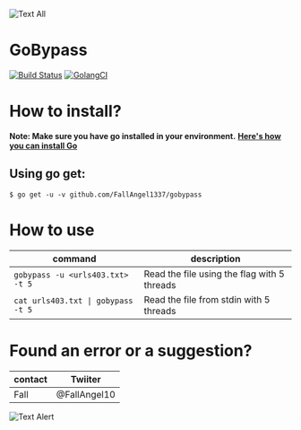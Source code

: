 
![Text All](https://res.cloudinary.com/practicaldev/image/fetch/s--ZmWHP0Bg--/c_limit%2Cf_auto%2Cfl_progressive%2Cq_auto%2Cw_880/https://i.postimg.cc/VLdgRJXF/Clipart-Key-2207878.png)

# GoBypass
[![Build Status](https://travis-ci.org/dwyl/esta.svg?branch=master)](https://travis-ci.org/dwyl/esta)
[![GolangCI](https://golangci.com/badges/github.com/moul/golang-repo-template.svg)](https://golangci.com/r/github.com/moul/golang-repo-template)


# How to install?
**Note: Make sure you have go installed in your environment.**
**[Here's how you can install Go](https://golang.org/doc/install)**

## Using go get:

`$ go get -u -v github.com/FallAngel1337/gobypass`


# How to use
| command | description|
| --- | --- |
| `gobypass -u <urls403.txt> -t 5 ` | Read the file using the flag with 5 threads|
| `cat urls403.txt \| gobypass -t 5` | Read the file from stdin with 5 threads|


# Found an error or a suggestion?
| contact | Twiiter |
| --- | --- |
| Fall |  @FallAngel10 |

![Text Alert](https://vsoch.github.io/assets/images/posts/learning-go/gophercises_jumping.gif)
